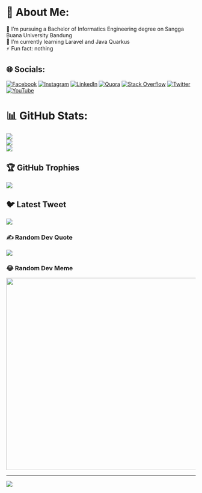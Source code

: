 # 💫 About Me:
💼 I’m pursuing a Bachelor of Informatics Engineering degree on Sangga Buana University Bandung<br>🌱 I’m currently learning Laravel and Java Quarkus<br>⚡ Fun fact: nothing<br>


## 🌐 Socials:
[![Facebook](https://img.shields.io/badge/Facebook-%231877F2.svg?logo=Facebook&logoColor=white)](https://facebook.com/upi207) [![Instagram](https://img.shields.io/badge/Instagram-%23E4405F.svg?logo=Instagram&logoColor=white)](https://instagram.com/upi20) [![LinkedIn](https://img.shields.io/badge/LinkedIn-%230077B5.svg?logo=linkedin&logoColor=white)](https://linkedin.com/in/upi20) [![Quora](https://img.shields.io/badge/Quora-%23B92B27.svg?logo=Quora&logoColor=white)](https://quora.com/profile/Isep-Lutpi-Nur) [![Stack Overflow](https://img.shields.io/badge/-Stackoverflow-FE7A16?logo=stack-overflow&logoColor=white)](https://stackoverflow.com/users/15784543) [![Twitter](https://img.shields.io/badge/Twitter-%231DA1F2.svg?logo=Twitter&logoColor=white)](https://twitter.com/upi207) [![YouTube](https://img.shields.io/badge/YouTube-%23FF0000.svg?logo=YouTube&logoColor=white)](https://youtube.com/@UCQaKkxhOoNA2Vj9Fda1NzBg) 

<!-- # 💻 Tech Stack:
![Java](https://img.shields.io/badge/java-%23ED8B00.svg?style=for-the-badge&logo=java&logoColor=white) ![JavaScript](https://img.shields.io/badge/javascript-%23323330.svg?style=for-the-badge&logo=javascript&logoColor=%23F7DF1E) ![PHP](https://img.shields.io/badge/php-%23777BB4.svg?style=for-the-badge&logo=php&logoColor=white) ![HTML5](https://img.shields.io/badge/html5-%23E34F26.svg?style=for-the-badge&logo=html5&logoColor=white) ![Heroku](https://img.shields.io/badge/heroku-%23430098.svg?style=for-the-badge&logo=heroku&logoColor=white) ![Netlify](https://img.shields.io/badge/netlify-%23000000.svg?style=for-the-badge&logo=netlify&logoColor=#00C7B7) ![Bootstrap](https://img.shields.io/badge/bootstrap-%23563D7C.svg?style=for-the-badge&logo=bootstrap&logoColor=white) ![Laravel](https://img.shields.io/badge/laravel-%23FF2D20.svg?style=for-the-badge&logo=laravel&logoColor=white) ![MySQL](https://img.shields.io/badge/mysql-%2300f.svg?style=for-the-badge&logo=mysql&logoColor=white) ![MariaDB](https://img.shields.io/badge/MariaDB-003545?style=for-the-badge&logo=mariadb&logoColor=white) -->
# 📊 GitHub Stats:
![](https://github-readme-stats.vercel.app/api?username=upi20&theme=dark&hide_border=false&include_all_commits=true&count_private=true)<br/>
![](https://github-readme-streak-stats.herokuapp.com/?user=upi20&theme=dark&hide_border=false)<br/>
![](https://github-readme-stats.vercel.app/api/top-langs/?username=upi20&theme=dark&hide_border=false&include_all_commits=true&count_private=true&layout=compact)

## 🏆 GitHub Trophies
![](https://github-profile-trophy.vercel.app/?username=upi20&theme=radical&no-frame=false&no-bg=true&margin-w=4)

## 🐦 Latest Tweet
[![](https://gtce.itsvg.in/api?username=upi207)](https://github.com/VishwaGauravIn/github-twitter-card-embed)

### ✍️ Random Dev Quote
![](https://quotes-github-readme.vercel.app/api?type=horizontal&theme=radical)

### 😂 Random Dev Meme
<img src="https://random-memer.herokuapp.com/" width="512px"/>

---
[![](https://visitcount.itsvg.in/api?id=upi20&icon=0&color=0)](https://visitcount.itsvg.in)

<!-- Proudly created with GPRM ( https://gprm.itsvg.in ) -->

